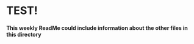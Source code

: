 # TEST!

#### This weekly ReadMe could include information about the other files in this directory

